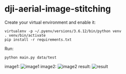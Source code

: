 # dji-aerial-image-stitching
Create your virtual environment and enable it:
```
virtualenv -p ~/.pyenv/versions/3.6.12/bin/python venv
. venv/bin/activate
pip install -r requirements.txt
```
Run:
```
python main.py data/test
```
image1:
![image1](results/image1.png)
image2:
![image2](results/image2.png)
result:
![result](results/result.png)
